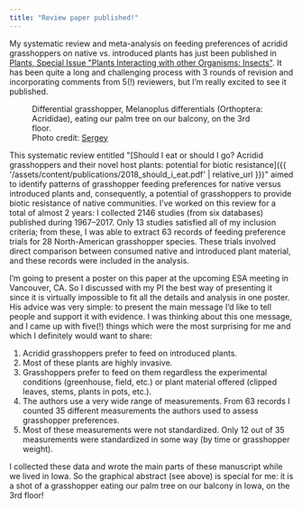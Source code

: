 ```yaml
---
title: "Review paper published!"
---
```


My systematic review and meta-analysis on feeding preferences of acridid grasshoppers on native vs.
introduced plants has just been published in [Plants, Special Issue "Plants Interacting with other
Organisms: Insects"](https://www.mdpi.com/2223-7747/7/4/83).<!--more--> It has been quite a long and challenging process with 3 rounds of
revision and incorporating comments from 5(!) reviewers, but I’m really excited to see it published.


<figure class="text-center">
  <img class="ic4f-mtrig ic4f-zoomin figure-img img-fluid ic4f-max-height-md"
       src="{{ '/assets/content/blog/grasshopper-iowa.jpg' | relative_url }}" alt="">
  <figcaption class="figure-caption">Differential grasshopper, Melanoplus differentials (Orthoptera:
  Acrididae), eating our palm tree on our balcony, on the 3rd floor. 
  <br>Photo credit: <a href="http://ic4f.me">Sergey</a>
  </figcaption>
</figure>

This systematic review entitled "[Should I eat or should I go? Acridid grasshoppers and their novel
host plants: potential for biotic resistance]({{ '/assets/content/publications/2018_should_i_eat.pdf' | relative_url }})" 
aimed to identify patterns of grasshopper feeding preferences for native versus introduced plants
and, consequently, a potential of grasshoppers to provide biotic resistance of native communities.
I’ve worked on this review for a total of almost 2 years: I collected 2146 studies (from six
databases) published during 1967–2017. Only 13 studies satisfied all of my inclusion criteria; from
these, I was able to extract 63 records of feeding preference trials for 28 North-American
grasshopper species. These trials involved direct comparison between consumed native and introduced
plant material, and these records were included in the analysis. 

I’m going to present a poster on this paper at the upcoming ESA meeting in Vancouver, CA. So I
discussed with my PI the best way of presenting it since it is virtually impossible to fit all the
details and analysis in one poster. His advice was very simple: to present the main message I’d like
to tell people and support it with evidence. I was thinking about this one message, and I came up
with five(!) things which were the most surprising for me and which I definitely would want to
share:

1.	Acridid grasshoppers prefer to feed on introduced plants.
2.	Most of these plants are highly invasive.
3.	Grasshoppers prefer to feed on them regardless the experimental conditions (greenhouse, field,
    etc.) or plant material offered (clipped leaves, stems, plants in pots, etc.).
4.	The authors use a very wide range of measurements. From 63 records I counted 35 different
    measurements the authors used to assess grasshopper preferences. 
5.	Most of these measurements were not standardized. Only 12 out of 35 measurements were
    standardized in some way (by time or grasshopper weight). 

I collected these data and wrote the main parts of these manuscript while we lived in Iowa.  So the
graphical abstract (see above) is special for me: it is a shot of a grasshopper eating our palm tree
on our balcony in Iowa, on the 3rd floor! 
